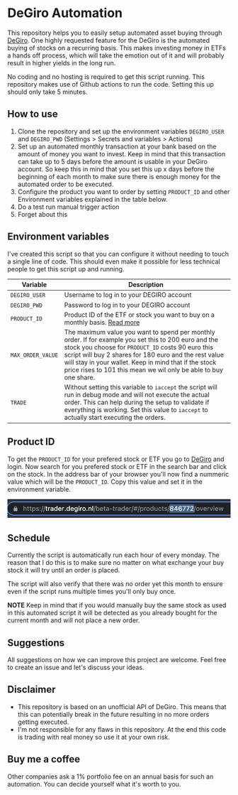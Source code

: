 # DeGiro Automation
This repository helps you to easily setup automated asset buying through [DeGiro](https://www.degiro.nl/start-met-beleggen?id=8970B176&utm_source=mgm).
One highly requested feature for the DeGiro is the automated buying of stocks on a recurring basis.
This makes investing money in ETFs a hands off process, which will take the emotion out of it and will probably result in higher yields in the long run.

No coding and no hosting is required to get this script running. This repository makes use of
Github actions to run the code. Setting this up should only take 5 minutes.

## How to use
1. Clone the repository and set up the environment variables `DEGIRO_USER` and `DEGIRO_PWD` (Settings > Secrets and variables > Actions)
2. Set up an automated monthly transaction at your bank based on the amount of money you want to invest. Keep in mind that this transaction can take up to 5 days before the amount is usable in your DeGiro account. So keep this in mind that you set this up x days before the beginning of each month to make sure there is enough money for the automated order to be executed.
3. Configure the product you want to order by setting `PRODUCT_ID` and other Environment variables explained in the table below.
4. Do a test run manual trigger action
5. Forget about this

## Environment variables
I've created this script so that you can configure it without needing to touch a single line of code. This should even make it possible for less technical people to get this script up and running.

| Variable  | Description  |
|---|---|
| `DEGIRO_USER`  | Username to log in to your DEGIRO account  |
| `DEGIRO_PWD` | Password to log in to your DEGIRO account  |
| `PRODUCT_ID` | Product ID of the ETF or stock you want to buy on a monthly basis. [Read more](https://github.com/Sitebase/degiro-automation#product-id)  |
| `MAX_ORDER_VALUE` | The maximum value you want to spend per monthly order. If for example you set this to 200 euro and the stock you choose for `PRODUCT_ID` costs 90 euro this script will buy 2 shares for 180 euro and the rest value will stay in your wallet. Keep in mind that if the stock price rises to 101 this mean we wil only be able to buy one share.  |
| `TRADE` | Without setting this variable to `iaccept` the script will run in debug mode and will not execute the actual order. This can help during the setup to validate if everything is working. Set this value to `iaccept` to actually start executing the orders. |

## Product ID
To get the `PRODUCT_ID` for your prefered stock or ETF you go to [DeGiro](https://www.degiro.nl/start-met-beleggen?id=8970B176&utm_source=mgm) and login. Now search for you prefered stock or ETF in the search bar and click on the stock.
In the address bar of your browser you'll now find a nummeric value which will be the `PRODUCT_ID`. Copy this value and set it in the environment variable.

![DEGIRO product id](assets/degiro-product-id.png)

## Schedule
Currently the script is automatically run each hour of every monday. The reason that I do this is to make sure no matter on what exchange your buy stock it will try until an order is placed.

The script will also verify that there was no order yet this month to ensure even if the script runs multiple times you'll only buy once.

**NOTE** Keep in mind that if you would manually buy the same stock as used in this automated script it will be detected as you already bought for the current month and will not place a new order.

## Suggestions
All suggestions on how we can improve this project are welcome. Feel free to create an issue and let's discuss your ideas.

## Disclaimer
* This repository is based on an unofficial API of DeGiro. This means that this can potentially break in the future resulting in no more orders getting executed.
* I'm not responsible for any flaws in this repository. At the end this code is trading with real money so use it at your own risk.

## Buy me a coffee
Other companies ask a 1% portfolio fee on an annual basis for such an automation.
You can decide yourself what it's worth to you.
